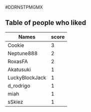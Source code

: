 #DDRNSTPMGMX
## Table of people who liked
Names | score
--- | ---
Cookie | 3
Neptune888 | 2
RoxasFA | 2
Akatusuki | 1
LuckyBlockJack | 1
d_rodrigo | 1
miah | 1
sSkiez | 1
